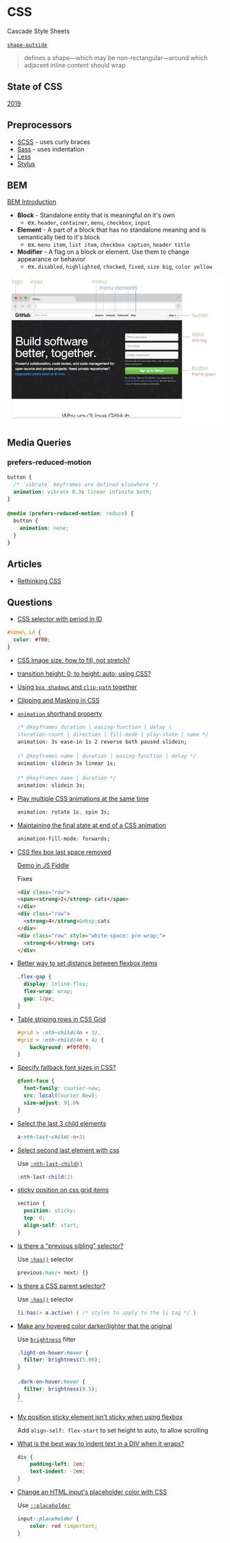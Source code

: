# CSS

Cascade Style Sheets

[`shape-outside`](https://developer.mozilla.org/en-US/docs/Web/CSS/shape-outside)

> defines a shape—which may be non-rectangular—around which adjacent inline content should wrap

## State of CSS

[2019](https://2019.stateofcss.com/)

## Preprocessors

* [SCSS](https://sass-lang.com/documentation/syntax#scss) - uses curly braces
* [Sass](https://sass-lang.com/documentation/syntax#the-indented-syntax) - uses indentation
* [Less](http://lesscss.org/)
* [Stylus](https://stylus-lang.com/)


## BEM

[BEM Introduction](http://getbem.com/introduction/)

* **Block** - Standalone entity that is meaningful on it's own
  * ex. `header`, `container`, `menu`, `checkbox`, `input`
* **Element** - A part of a block that has no standalone meaning and is semantically tied to it's block
  * ex. `menu item`, `list item`, `checkbox caption`, `header title`
* **Modifier** - A flag on a block or element. Use them to change appearance or behavior
  * ex. `disabled`, `highlighted`, `checked`, `fixed`, `size big`, `color yellow`

![bem diagram](/assets/notes/css/bem-diagram.jpg)



## Media Queries


### prefers-reduced-motion

```css
button {
  /* `vibrate` keyframes are defined elsewhere */
  animation: vibrate 0.3s linear infinite both;
}

@media (prefers-reduced-motion: reduce) {
  button {
    animation: none;
  }
}
```


## Articles

* [Rethinking CSS](https://johnpolacek.github.io/rethinking-css/)

## Questions

* [CSS selector with period in ID](https://stackoverflow.com/q/12310090/1366033)

```css
#some\.id {
  color: #f00;
}
```


* [CSS Image size, how to fill, not stretch?](https://stackoverflow.com/a/29103071/1366033)

* [transition height: 0; to height: auto; using CSS?](https://stackoverflow.com/a/8331169/1366033)

* [Using `box shadows` and `clip-path` together](https://css-tricks.com/using-box-shadows-and-clip-path-together/)
* [Clipping and Masking in CSS](https://css-tricks.com/clipping-masking-css/)

* [`animation` shorthand property](https://developer.mozilla.org/en-US/docs/Web/CSS/animation)

  ```css
  /* @keyframes duration | easing-function | delay |
  iteration-count | direction | fill-mode | play-state | name */
  animation: 3s ease-in 1s 2 reverse both paused slidein;

  /* @keyframes name | duration | easing-function | delay */
  animation: slidein 3s linear 1s;

  /* @keyframes name | duration */
  animation: slidein 3s;
  ```

* [Play multiple CSS animations at the same time](https://stackoverflow.com/q/26986129/1366033)

  ```css
  animation: rotate 1s, spin 3s;
  ```

* [Maintaining the final state at end of a CSS animation](https://stackoverflow.com/q/12991164/1366033)

  ```css
  animation-fill-mode: forwards;
  ```

* [CSS flex box last space removed](https://stackoverflow.com/q/39325039/1366033)


  [Demo in JS Fiddle](https://jsfiddle.net/KyleMit/e02u3v7b/)


  Fixes

  ```html
  <div class="row">
  <span><strong>2</strong> cats</span>
  </div>
  <div class="row">
    <strong>4</strong>&nbsp;cats
  </div>
  <div class="row" style="white-space: pre-wrap;">
    <strong>6</strong> cats
  </div>
  ```

* [Better way to set distance between flexbox items](https://stackoverflow.com/q/20626685/1366033)

  ```css
  .flex-gap {
    display: inline-flex;
    flex-wrap: wrap;
    gap: 12px;
  }
  ```

* [Table striping rows in CSS Grid](https://stackoverflow.com/q/44936917/1366033)

  ```css
  #grid > :nth-child(4n + 3),
  #grid > :nth-child(4n + 4) {
      background: #f0f0f0;
  }
  ```

* [Specify fallback font sizes in CSS?](https://stackoverflow.com/q/5970947/1366033)

  ```css
  @font-face {
    font-family: courier-new;
    src: local(Courier New);
    size-adjust: 91.6%
  }
  ```

* [Select the last 3 child elements](https://stackoverflow.com/q/14268156/1366033)

  ```css
  a:nth-last-child(-n+3)
  ```

* [Select second last element with css](https://stackoverflow.com/q/5418744/1366033)

  Use [`:nth-last-child()`](https://developer.mozilla.org/en-US/docs/Web/CSS/:nth-last-child)

  ```cs
  :nth-last-child(2)
  ```

* [sticky position on css grid items](https://stackoverflow.com/q/50794795/1366033)

  ```css
  section {
    position: sticky;
    top: 0;
    align-self: start;
  }
  ```

* [Is there a "previous sibling" selector?](https://stackoverflow.com/q/1817792/1366033)

  Use [`:has()`](https://www.w3.org/TR/selectors-4/#relational) selector

  ```css
  previous:has(+ next) {}
  ```

* [Is there a CSS parent selector?](https://stackoverflow.com/q/1014861/1366033)

  Use [`:has()`](https://www.w3.org/TR/selectors-4/#relational) selector

  ```cs
  li:has(> a.active) { /* styles to apply to the li tag */ }
  ```

* [Make any hovered color darker/lighter that the original](https://stackoverflow.com/q/53682577/1366033)

  Use [`brightness`](https://developer.mozilla.org/en-US/docs/Web/CSS/filter-function/brightness) filter

  ```css
  .light-on-hover:hover {
    filter: brightness(5.00);
  }

  .dark-on-hover:hover {
    filter: brightness(0.5);
  }
  ``

* [My position sticky element isn't sticky when using flexbox](https://stackoverflow.com/q/44446671/1366033)  

  Add `align-self: flex-start` to set height to auto, to allow scrolling

* [What is the best way to indent text in a DIV when it wraps?](https://stackoverflow.com/q/480567/1366033)

  ```css
  div {
      padding-left: 2em;
      text-indent: -2em;
  }
  ```

* [Change an HTML input's placeholder color with CSS](https://stackoverflow.com/q/2610497/1366033)

  Use [`::placeholder`](https://developer.mozilla.org/en-US/docs/Web/CSS/::placeholder)

  ```css
  input::placeholder {
      color: red !important;
  }
  ```

  